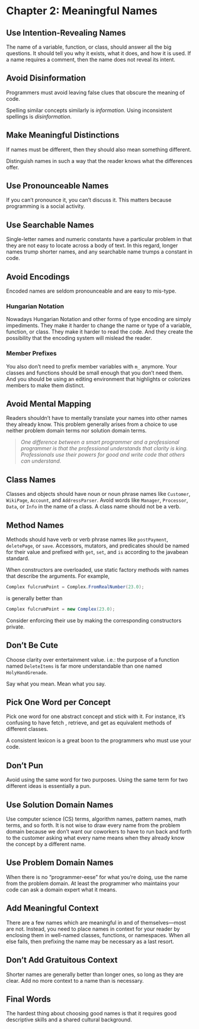 # Chapter 2: Meaningful Names

## Use Intention-Revealing Names

The name of a variable, function, or class, should answer all the big questions. It should tell you why it exists, what it does, and how it is used. If a name requires a comment, then the name does not reveal its intent.

## Avoid Disinformation

Programmers must avoid leaving false clues that obscure the meaning of code.

Spelling similar concepts similarly is _information_. Using inconsistent spellings is _disinformation_.

## Make Meaningful Distinctions

If names must be different, then they should also mean something different.

Distinguish names in such a way that the reader knows what the differences offer.

## Use Pronounceable Names

If you can’t pronounce it, you can’t discuss it. This matters because programming is a social activity.

## Use Searchable Names

Single-letter names and numeric constants have a particular problem in that they are not easy to locate across a body of text. In this regard, longer names trump shorter names, and any searchable name trumps a constant in code.

## Avoid Encodings

Encoded names are seldom pronounceable and are easy to mis-type.

### Hungarian Notation

Nowadays Hungarian Notation and other forms of type encoding are simply impediments. They make it harder to change the name or type of a variable, function, or class. They make it harder to read the code. And they create the possibility that the encoding system will mislead the reader.

### Member Prefixes

You also don’t need to prefix member variables with `m_` anymore. Your classes and functions should be small enough that you don’t need them. And you should be using an editing environment that highlights or colorizes members to make them distinct.

## Avoid Mental Mapping

Readers shouldn’t have to mentally translate your names into other names they already know. This problem generally arises from a choice to use neither problem domain terms nor solution domain terms.

> _One difference between a smart programmer and a professional programmer is that the professional understands that clarity is king. Professionals use their powers for good and write code that others can understand._

## Class Names

Classes and objects should have noun or noun phrase names like `Customer`, `WikiPage`, `Account`, and `AddressParser`. Avoid words like `Manager`, `Processor`, `Data`, or `Info` in the name of a class. A class name should not be a verb.

## Method Names

Methods should have verb or verb phrase names like `postPayment`, `deletePage`, or `save`. Accessors, mutators, and predicates should be named for their value and prefixed with `get`, `set`, and `is` according to the javabean standard.

When constructors are overloaded, use static factory methods with names that describe the arguments. For example,

```java
Complex fulcrumPoint = Complex.FromRealNumber(23.0);
```

is generally better than

```java
Complex fulcrumPoint = new Complex(23.0);
```

Consider enforcing their use by making the corresponding constructors private.

## Don’t Be Cute

Choose clarity over entertainment value. i.e.: the purpose of a function named `DeleteItems` is far more understandable than one named `HolyHandGrenade`.

Say what you mean. Mean what you say.

## Pick One Word per Concept

Pick one word for one abstract concept and stick with it. For instance, it’s confusing to have fetch , retrieve, and get as equivalent methods of different classes.

A consistent lexicon is a great boon to the programmers who must use your code.

## Don’t Pun

Avoid using the same word for two purposes. Using the same term for two different ideas is essentially a pun.

## Use Solution Domain Names

Use computer science (CS) terms, algorithm names, pattern names, math terms, and so forth. It is not wise to draw every name from the problem domain because we don’t want our coworkers to have to run back and forth to the customer asking what every name means when they already know the concept by a different name.

## Use Problem Domain Names

When there is no “programmer-eese” for what you’re doing, use the name from the problem domain. At least the programmer who maintains your code can ask a domain expert what it means.

## Add Meaningful Context

There are a few names which are meaningful in and of themselves—most are not. Instead, you need to place names in context for your reader by enclosing them in well-named classes, functions, or namespaces. When all else fails, then prefixing the name may be necessary as a last resort.

## Don’t Add Gratuitous Context

Shorter names are generally better than longer ones, so long as they are clear. Add no more context to a name than is necessary.

## Final Words

The hardest thing about choosing good names is that it requires good descriptive skills and a shared cultural background.
